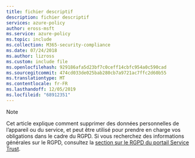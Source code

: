 ```yaml
---
title: fichier descriptif
description: fichier descriptif
services: azure-policy
author: eross-msft
ms.service: azure-policy
ms.topic: include
ms.collection: M365-security-compliance
ms.date: 07/24/2018
ms.author: lizross
ms.custom: include file
ms.openlocfilehash: 929186afa5d23bf7c0ceff14cbfc954a0c590cad
ms.sourcegitcommit: 474cd033de025bab280cb7a9721ac7ffc2d60b55
ms.translationtype: MT
ms.contentlocale: fr-FR
ms.lasthandoff: 12/05/2019
ms.locfileid: "68912351"
---
```

>[!Note] 
> Cet article explique comment supprimer des données personnelles de l’appareil ou du service, et peut être utilisé pour prendre en charge vos obligations dans le cadre du RGPD. Si vous recherchez des informations générales sur le RGPD, consultez la [section sur le RGPD du portail Service Trust](https://servicetrust.microsoft.com/ViewPage/GDPRGetStarted).
